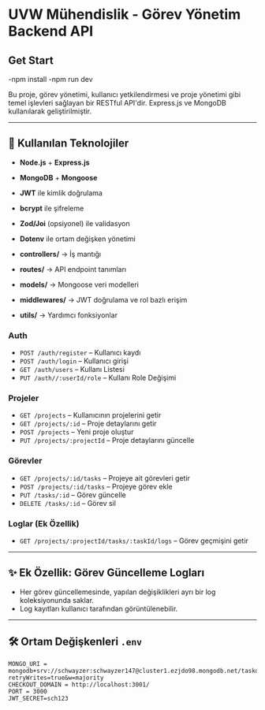 # UVW Mühendislik - Görev Yönetim Backend API

## Get Start

-npm install
-npm run dev

Bu proje, görev yönetimi, kullanıcı yetkilendirmesi ve proje yönetimi gibi temel işlevleri sağlayan bir RESTful API'dir. Express.js ve MongoDB kullanılarak geliştirilmiştir.

---

## 🚀 Kullanılan Teknolojiler

- **Node.js** + **Express.js**
- **MongoDB** + **Mongoose**
- **JWT** ile kimlik doğrulama
- **bcrypt** ile şifreleme
- **Zod/Joi** (opsiyonel) ile validasyon
- **Dotenv** ile ortam değişken yönetimi

- **controllers/** → İş mantığı
- **routes/** → API endpoint tanımları
- **models/** → Mongoose veri modelleri
- **middlewares/** → JWT doğrulama ve rol bazlı erişim
- **utils/** → Yardımcı fonksiyonlar

### Auth

- `POST /auth/register` – Kullanıcı kaydı
- `POST /auth/login` – Kullanıcı girişi
- `GET /auth/users` – Kullanı Listesi
- `PUT /auth//:userId/role` – Kullanı Role Değişimi

### Projeler

- `GET /projects` – Kullanıcının projelerini getir
- `GET /projects/:id` – Proje detaylarını getir
- `POST /projects` – Yeni proje oluştur
- `PUT /projects/:projectId` – Proje detaylarını güncelle

### Görevler

- `GET /projects/:id/tasks` – Projeye ait görevleri getir
- `POST /projects/:id/tasks` – Projeye görev ekle
- `PUT /tasks/:id` – Görev güncelle
- `DELETE /tasks/:id` – Görev sil

### Loglar (Ek Özellik)

- `GET /projects/:projectId/tasks/:taskId/logs` – Görev geçmişini getir

---

## ✨ Ek Özellik: Görev Güncelleme Logları

- Her görev güncellemesinde, yapılan değişiklikleri ayrı bir log koleksiyonunda saklar.
- Log kayıtları kullanıcı tarafından görüntülenebilir.

---

## 🛠 Ortam Değişkenleri `.env`

```env
MONGO_URI = mongodb+srv://schwayzer:schwayzer147@cluster1.ezjdo98.mongodb.net/taskdb?retryWrites=true&w=majority
CHECKOUT_DOMAIN = http://localhost:3001/
PORT = 3000
JWT_SECRET=sch123
```
